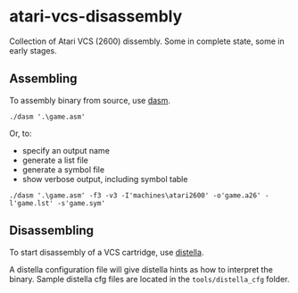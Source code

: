 # atari-vcs-disassembly

Collection of Atari VCS (2600) dissembly. Some in complete state, some in early stages.

## Assembling

To assembly binary from source,  use [dasm](https://dasm-assembler.github.io/).

`./dasm '.\game.asm'`

Or, to:

* specify an output name
* generate a list file
* generate a symbol file
* show verbose output, including symbol table

`./dasm '.\game.asm' -f3 -v3 -I'machines\atari2600' -o'game.a26' -l'game.lst' -s'game.sym'`

## Disassembling

To start disassembly of a VCS cartridge,  use [distella](https://github.com/johnkharvey/distella).

A distella configuration file will give distella hints as how to interpret the binary.  Sample distella cfg files are located in the `tools/distella_cfg` folder.
